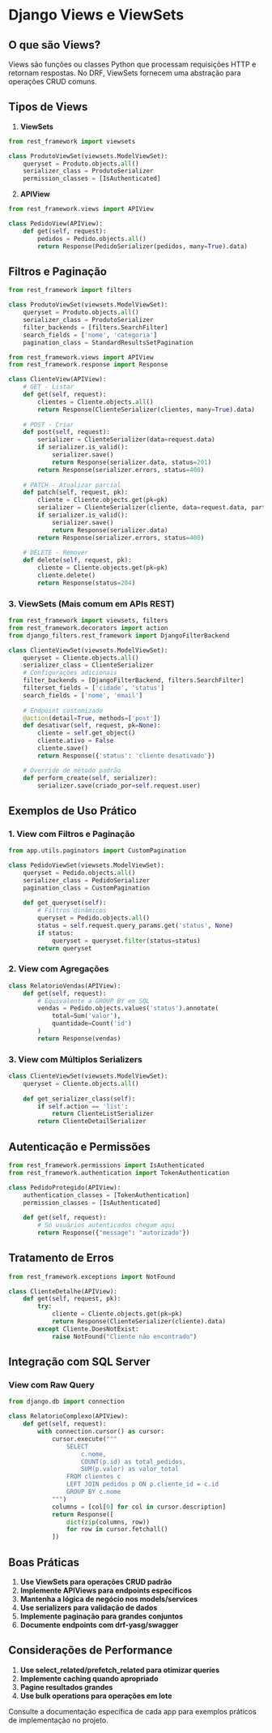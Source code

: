 # Django Views e ViewSets

## O que são Views?

Views são funções ou classes Python que processam requisições HTTP e retornam respostas. No DRF, ViewSets fornecem uma abstração para operações CRUD comuns.

## Tipos de Views

1. **ViewSets**
```python
from rest_framework import viewsets

class ProdutoViewSet(viewsets.ModelViewSet):
    queryset = Produto.objects.all()
    serializer_class = ProdutoSerializer
    permission_classes = [IsAuthenticated]
```

2. **APIView**
```python
from rest_framework.views import APIView

class PedidoView(APIView):
    def get(self, request):
        pedidos = Pedido.objects.all()
        return Response(PedidoSerializer(pedidos, many=True).data)
```

## Filtros e Paginação

```python
from rest_framework import filters

class ProdutoViewSet(viewsets.ModelViewSet):
    queryset = Produto.objects.all()
    serializer_class = ProdutoSerializer
    filter_backends = [filters.SearchFilter]
    search_fields = ['nome', 'categoria']
    pagination_class = StandardResultsSetPagination
```
```python
from rest_framework.views import APIView
from rest_framework.response import Response

class ClienteView(APIView):
    # GET - Listar
    def get(self, request):
        clientes = Cliente.objects.all()
        return Response(ClienteSerializer(clientes, many=True).data)
    
    # POST - Criar
    def post(self, request):
        serializer = ClienteSerializer(data=request.data)
        if serializer.is_valid():
            serializer.save()
            return Response(serializer.data, status=201)
        return Response(serializer.errors, status=400)
    
    # PATCH - Atualizar parcial
    def patch(self, request, pk):
        cliente = Cliente.objects.get(pk=pk)
        serializer = ClienteSerializer(cliente, data=request.data, partial=True)
        if serializer.is_valid():
            serializer.save()
            return Response(serializer.data)
        return Response(serializer.errors, status=400)
    
    # DELETE - Remover
    def delete(self, request, pk):
        cliente = Cliente.objects.get(pk=pk)
        cliente.delete()
        return Response(status=204)
```

### 3. ViewSets (Mais comum em APIs REST)
```python
from rest_framework import viewsets, filters
from rest_framework.decorators import action
from django_filters.rest_framework import DjangoFilterBackend

class ClienteViewSet(viewsets.ModelViewSet):
    queryset = Cliente.objects.all()
    serializer_class = ClienteSerializer
    # Configurações adicionais
    filter_backends = [DjangoFilterBackend, filters.SearchFilter]
    filterset_fields = ['cidade', 'status']
    search_fields = ['nome', 'email']
    
    # Endpoint customizado
    @action(detail=True, methods=['post'])
    def desativar(self, request, pk=None):
        cliente = self.get_object()
        cliente.ativo = False
        cliente.save()
        return Response({'status': 'cliente desativado'})

    # Override de método padrão
    def perform_create(self, serializer):
        serializer.save(criado_por=self.request.user)
```

## Exemplos de Uso Prático

### 1. View com Filtros e Paginação
```python
from app.utils.paginators import CustomPagination

class PedidoViewSet(viewsets.ModelViewSet):
    queryset = Pedido.objects.all()
    serializer_class = PedidoSerializer
    pagination_class = CustomPagination
    
    def get_queryset(self):
        # Filtros dinâmicos
        queryset = Pedido.objects.all()
        status = self.request.query_params.get('status', None)
        if status:
            queryset = queryset.filter(status=status)
        return queryset
```

### 2. View com Agregações
```python
class RelatorioVendas(APIView):
    def get(self, request):
        # Equivalente a GROUP BY em SQL
        vendas = Pedido.objects.values('status').annotate(
            total=Sum('valor'),
            quantidade=Count('id')
        )
        return Response(vendas)
```

### 3. View com Múltiplos Serializers
```python
class ClienteViewSet(viewsets.ModelViewSet):
    queryset = Cliente.objects.all()
    
    def get_serializer_class(self):
        if self.action == 'list':
            return ClienteListSerializer
        return ClienteDetailSerializer
```

## Autenticação e Permissões

```python
from rest_framework.permissions import IsAuthenticated
from rest_framework.authentication import TokenAuthentication

class PedidoProtegido(APIView):
    authentication_classes = [TokenAuthentication]
    permission_classes = [IsAuthenticated]
    
    def get(self, request):
        # Só usuários autenticados chegam aqui
        return Response({"message": "autorizado"})
```

## Tratamento de Erros

```python
from rest_framework.exceptions import NotFound

class ClienteDetalhe(APIView):
    def get(self, request, pk):
        try:
            cliente = Cliente.objects.get(pk=pk)
            return Response(ClienteSerializer(cliente).data)
        except Cliente.DoesNotExist:
            raise NotFound("Cliente não encontrado")
```

## Integração com SQL Server

### View com Raw Query
```python
from django.db import connection

class RelatorioComplexo(APIView):
    def get(self, request):
        with connection.cursor() as cursor:
            cursor.execute("""
                SELECT 
                    c.nome,
                    COUNT(p.id) as total_pedidos,
                    SUM(p.valor) as valor_total
                FROM clientes c
                LEFT JOIN pedidos p ON p.cliente_id = c.id
                GROUP BY c.nome
            """)
            columns = [col[0] for col in cursor.description]
            return Response([
                dict(zip(columns, row))
                for row in cursor.fetchall()
            ])
```

## Boas Práticas

1. **Use ViewSets para operações CRUD padrão**
2. **Implemente APIViews para endpoints específicos**
3. **Mantenha a lógica de negócio nos models/services**
4. **Use serializers para validação de dados**
5. **Implemente paginação para grandes conjuntos**
6. **Documente endpoints com drf-yasg/swagger**

## Considerações de Performance

1. **Use select_related/prefetch_related para otimizar queries**
2. **Implemente caching quando apropriado**
3. **Pagine resultados grandes**
4. **Use bulk operations para operações em lote**

Consulte a documentação específica de cada app para exemplos práticos de implementação no projeto.
